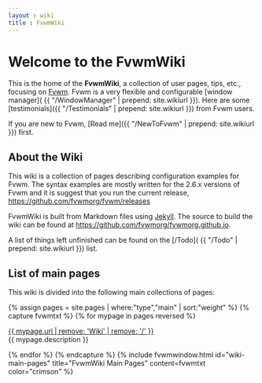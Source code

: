 ```yaml
---
layout : wiki
title : FvwmWiki
---
```

# Welcome to the FvwmWiki

This is the home of the __FvwmWiki__, a collection of user
pages, tips, etc., focusing on [Fvwm](https://www.fvwm.org).
Fvwm is a very flexible and configurable [window manager](
{{ "/WindowManager" | prepend: site.wikiurl }}).
Here are some [testimonials]({{ "/Testimonials" | prepend: site.wikiurl }})
from Fvwm users.

If you are new to Fvwm,
[Read me]({{ "/NewToFvwm" | prepend: site.wikiurl }}) first.

## About the Wiki

This wiki is a collection of pages describing configuration
examples for Fvwm. The syntax examples are mostly written
for the 2.6.x versions of Fvwm and it is suggest that you run
the current release, <https://github.com/fvwmorg/fvwm/releases>

FvwmWiki is built from Markdown files using [Jekyll](
https://jekyllrb.com/). The source to build the wiki
can be found at <https://github.com/fvwmorg/fvwmorg.github.io>.

A list of things left unfinished can be found on the [/Todo](
{{ "/Todo" | prepend: site.wikiurl }}) list.

## List of main pages

This wiki is divided into the following main collections of pages:

{% assign pages = site.pages | where:"type","main" | sort:"weight" %}
{% capture fvwmtxt %}
{% for mypage in pages reversed %}
  <p class="title-indent">
  <a href="{{ mypage.url | prepend: site.baseurl }}">
  {{ mypage.url | remove: 'Wiki' | remove: '/' }}</a><br>
  {{ mypage.description }}
</p>
{% endfor %}
{% endcapture %}
{% include fvwmwindow.html id="wiki-main-pages"
title="FvwmWiki Main Pages" content=fvwmtxt
color="crimson" %}


